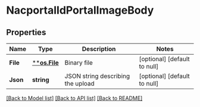 # NacportalIdPortalImageBody

## Properties
Name | Type | Description | Notes
------------ | ------------- | ------------- | -------------
**File** | [****os.File**](*os.File.md) | Binary file | [optional] [default to null]
**Json** | **string** | JSON string describing the upload | [optional] [default to null]

[[Back to Model list]](../README.md#documentation-for-models) [[Back to API list]](../README.md#documentation-for-api-endpoints) [[Back to README]](../README.md)

